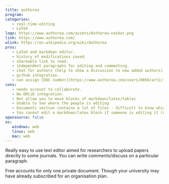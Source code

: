 ```yaml
---
title: authorea
program:
categories:
   - real-time-editing
   - LaTeX
logo: https://www.authorea.com/assets/Authorea-navbar.png
link: https://www.authorea.com/
wlink: https://en.wikipedia.org/wiki/Authorea
pros:
   - LaTeX and markdown editor.
   - history of modifications saved.
   - shareable link to read.
   - independent paragraphs for editing and commenting.
   - chat for authors (help to show a discussion to new added authors).
   - github integration.
   - can assign [DOI number](https://www.authorea.com/users/8850/articles/155312-write-cite-collaborate-host-data-_and_-_preprint-_) to your documents.
cons:
   - needs account to collaborate.
   - No ORCiD integration.
   - Not allow you to move blocks of markdown/latex/tables
   - Unable to see where the people is editing
   - Documents section contains a lot of files - difficult to know which one is which.
   - You cannot edit a markdown/latex block if someone is editing it (and it doesn't tell you).
opensource: false
os:
   windows: web
   linux: web
   mac: web
---
```


Really easy to use text editor aimed for researchers to upload papers directly
to some journals. You can write comments/discuss on a particular paragraph.

Free accounts for only one private document. Though your university may have
already subscribed for an organisation plan.

